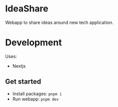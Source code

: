 # IdeaShare

Webapp to share ideas around new tech application.

# Development

Uses:
- Nextjs

## Get started

- Install packages: `pnpm i`
- Run webapp: `pnpm dev`